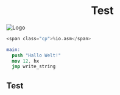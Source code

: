 <center><h1>Test</h1></center>

![Logo](https://triploit.github.io/assets/images/logo-test-1400x1400-72.png)
 
```nasm
<span class="cp">%io.asm</span>

main:
  push "Hallo Welt!"
  mov 12, hx
  jmp write_string
```
<dl>
<h2>Test</h2>
</dl>
<!-- Test -->
